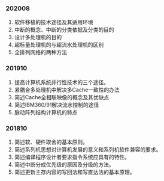 ### 202008
1. 软件移植的技术途径及其适用环境
2. 中断的概念、中断的分类依据及分类的目的
3. 设计多处理机的目的
4. 超标量处理机的与超流水处理机的区别
5. 全排列网络的两种方法

### 201910
1. 提高计算机系统并行性技术的三个途径。
2. 紧耦合多处理机中解决多Cache一致性的办法
3. 简述Cache全相联映像的概念及其优缺点
4. 简述IBM360/91解决流水控制的途径
5. 脉动阵列结构计算机的特点

### 201810
1. 简述软、硬件取舍的基本原则。
2. 简述系列机思想对计算机发展的意义和系列机软件兼容的要求。
3. 简述编译程序设计者要求指令系统应具有的特性。
4. 简述中断分成优先级的原因及分级的方法。
5. 简述更新主存内容的写回法和写直达法的基本原理。
